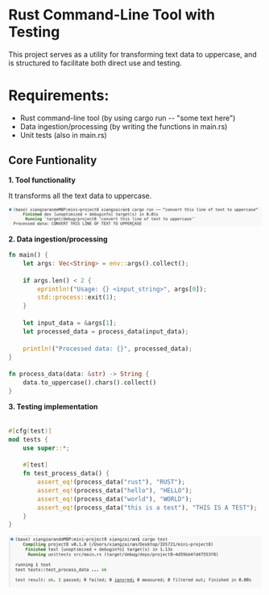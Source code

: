 # Rust Command-Line Tool with Testing

This project serves as a utility for transforming text data to uppercase, and is structured to facilitate both direct use and testing.

# Requirements:
- Rust command-line tool (by using cargo run -- "some text here")
- Data ingestion/processing (by writing the functions in main.rs)
- Unit tests (also in main.rs)

## Core Funtionality
**1. Tool functionality**

It transforms all the text data to uppercase.

![](cargo_run.png)

**2. Data ingestion/processing**

```rust
fn main() {
    let args: Vec<String> = env::args().collect();

    if args.len() < 2 {
        eprintln!("Usage: {} <input_string>", args[0]);
        std::process::exit(1);
    }

    let input_data = &args[1];
    let processed_data = process_data(input_data);

    println!("Processed data: {}", processed_data);
}

fn process_data(data: &str) -> String {
    data.to_uppercase().chars().collect()
}
```



**3. Testing implementation**
```rust

#[cfg(test)]
mod tests {
    use super::*;

    #[test]
    fn test_process_data() {
        assert_eq!(process_data("rust"), "RUST");
        assert_eq!(process_data("hello"), "HELLO");
        assert_eq!(process_data("world"), "WORLD");
        assert_eq!(process_data("this is a test"), "THIS IS A TEST");
    }
}
```

![](cargo_test.png)





